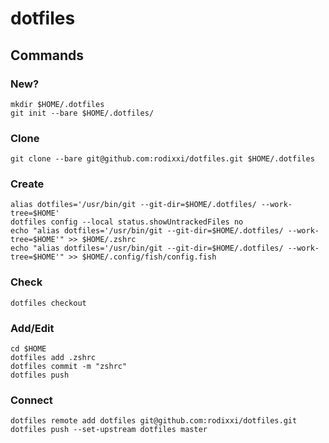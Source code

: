 # dotfiles

## Commands

### New?

    mkdir $HOME/.dotfiles
    git init --bare $HOME/.dotfiles/

### Clone

    git clone --bare git@github.com:rodixxi/dotfiles.git $HOME/.dotfiles

### Create

    alias dotfiles='/usr/bin/git --git-dir=$HOME/.dotfiles/ --work-tree=$HOME'
    dotfiles config --local status.showUntrackedFiles no
    echo "alias dotfiles='/usr/bin/git --git-dir=$HOME/.dotfiles/ --work-tree=$HOME'" >> $HOME/.zshrc
    echo "alias dotfiles='/usr/bin/git --git-dir=$HOME/.dotfiles/ --work-tree=$HOME'" >> $HOME/.config/fish/config.fish

### Check

    dotfiles checkout
    
### Add/Edit

    cd $HOME
    dotfiles add .zshrc
    dotfiles commit -m "zshrc"
    dotfiles push

### Connect

    dotfiles remote add dotfiles git@github.com:rodixxi/dotfiles.git
    dotfiles push --set-upstream dotfiles master
